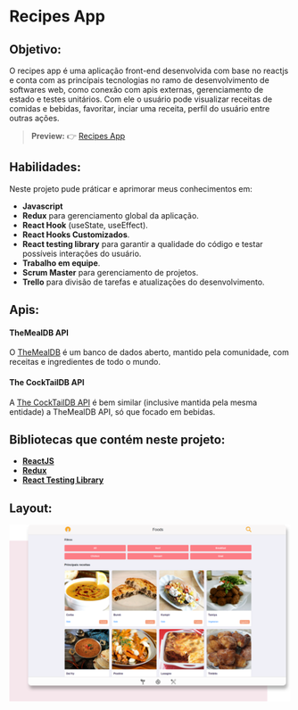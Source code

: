 # Recipes App
  
## Objetivo: 
O recipes app é uma aplicação front-end desenvolvida com base no reactjs e conta com as princípais tecnologias no ramo de desenvolvimento de softwares web, como conexão com apis externas, gerenciamento de estado e testes unitários. Com ele o usuário pode visualizar receitas de comidas e bebidas, favoritar, inciar uma receita, perfil do usuário entre outras ações.


> **Preview:**
> 👉 [Recipes App](https://recipes-app-red-eight.vercel.app/foods)

## Habilidades: 

Neste projeto pude práticar e aprimorar meus conhecimentos em:

- **Javascript** 
- **Redux** para gerenciamento global da aplicação.
- **React Hook** (useState, useEffect).
- **React Hooks Customizados**.
- **React testing library** para garantir a qualidade do código e testar possíveis interações do usuário.
- **Trabalho em equipe**.
- **Scrum Master** para gerenciamento de projetos.
- **Trello** para divisão de tarefas e atualizações do desenvolvimento.

## Apis:

#### TheMealDB API

O [TheMealDB](https://www.themealdb.com/) é um banco de dados aberto, mantido pela comunidade, com receitas e ingredientes de todo o mundo.

#### The CockTailDB API

 A [The CockTailDB API](https://www.thecocktaildb.com/api.php) é bem similar (inclusive mantida pela mesma entidade) a TheMealDB API, só que focado em bebidas.

## Bibliotecas que contém neste projeto:
* **[ReactJS](https://pt-br.reactjs.org/)**
* **[Redux](https://redux.js.org/)**
* **[React Testing Library](https://testing-library.com/docs/react-testing-library/intro/)**

## Layout:

![](./src/images/recipes.svg)